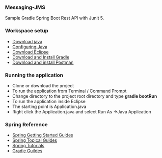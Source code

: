 ### Messaging-JMS
Sample Gradle Spring Boot Rest API with Junit 5. 

### Workspace setup
- [Download java](https://jdk.java.net/archive/)
- [Configuring Java](https://docs.oracle.com/cd/E19182-01/821-0917/inst_jdk_javahome_t/index.html)  
- [Download Eclipse](https://www.eclipse.org/downloads/packages/)  
- [Download and Install Gradle](https://docs.gradle.org/current/userguide/installation.html)  
- [Download and install Postman](https://www.getpostman.com/downloads/)

### Running the application
- Clone or download the project  
- To run the application from Terminal / Command Prompt   
- Change directory to the project root directory and type **gradle bootRun**  
- To run the application inside Eclipse  
- The starting point is Application.java  
- Right click the Application.java  and select Run As ->Java Application  

### Spring Reference
- [Spring Getting Started Guides](https://spring.io/guides#getting-started-guides)
- [Spring Topical Guides](https://spring.io/guides#topical-guides)
- [Spring Tutorials](https://spring.io/guides#tutorials)
- [Gradle Guildes](https://gradle.org/guides/)


